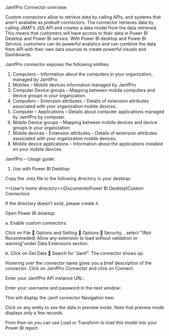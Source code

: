 JamfPro Connector overview:

Custom connectors allow to retrieve data by calling APIs, and systems that aren’t available as prebuilt connectors.    The connector retrieves data by calling JAMF’s JSS API and creates a data model from the data retrieved.  This means that customers will have access to their data in Power BI Desktop and Power BI service.  With Power BI desktop and Power BI Service, customers can do powerful analytics and can combine the data from API with their own data sources to create powerful visuals and Dashboards.


JamfPro connector exposes the following entities:

1.	Computers – Information about the computers in your organization, managed by JamfPro
2.	Mobiles – Mobile devices information managed by JamfPro
3.	Computer Device groups – Mapping between mobile computers and device groups in your organization.
4.	Computers – Extension attributes – Details of extension attributes associated with your organization mobile devices.
5.	Computer – Applications – Details about computer applications managed by JamfPro by computer.
6.	Mobile Device groups – Mapping between mobile devices and device groups in your organization
7.	Mobile devices – Extension attributes – Details of extension attributes associated with your organization mobile devices.
8.	Mobile device applications – Information about the applications installed on your mobile devices.

JamfPro – Usage guide:

1.	Use with Power BI Desktop:

Copy the .mez file to the following directory in your desktop:

<<User’s home directory>>\Documents\Power BI Desktop\Custom Connectors

 

If the directory doesn’t exist, please create it.

Open Power BI desktop:

a.	Enable custom connectors:

Click on File  Options and Setting  Options  Security, , select "(Not Recommeded) Allow any extension to load without validation or warning"under Data Extensions section.

 
b.	Click on Get Data  Search for “Jamf”.  The connector shows up:

 

Hovering over the connector name gives you a brief description of the connector.
Click on JamfPro Connector and click on Connect.  

Enter your JamfPro API instance URL:

 


Enter your username and password in the next window:

 

This will display the Jamf connector Navigation tree:

 

Click on any entity to see the data in preview mode.  Note that preview mode displays only a few records.

 

From then on you can use Load or Transform to load this model into your Power BI report.




